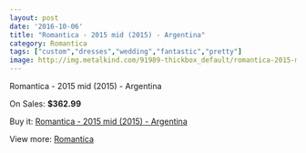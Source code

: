 ```yaml
---
layout: post
date: '2016-10-06'
title: "Romantica - 2015 mid (2015) - Argentina"
category: Romantica
tags: ["custom","dresses","wedding","fantastic","pretty"]
image: http://img.metalkind.com/91989-thickbox_default/romantica-2015-mid-2015-argentina.jpg
---
```

Romantica - 2015 mid (2015) - Argentina

On Sales: **$362.99**
<a href="https://www.metalkind.com/en/romantica/21854-romantica-2015-mid-2015-argentina.html"><amp-img layout="responsive" width="600" height="600" src="//img.metalkind.com/91989-thickbox_default/romantica-2015-mid-2015-argentina.jpg" alt="Romantica - 2015 mid (2015) - Argentina 0" /></a>
<a href="https://www.metalkind.com/en/romantica/21854-romantica-2015-mid-2015-argentina.html"><amp-img layout="responsive" width="600" height="600" src="//img.metalkind.com/91990-thickbox_default/romantica-2015-mid-2015-argentina.jpg" alt="Romantica - 2015 mid (2015) - Argentina 1" /></a>

Buy it: [Romantica - 2015 mid (2015) - Argentina](https://www.metalkind.com/en/romantica/21854-romantica-2015-mid-2015-argentina.html "Romantica - 2015 mid (2015) - Argentina")

View more: [Romantica](https://www.metalkind.com/en/109-romantica "Romantica")